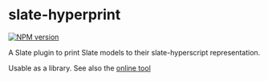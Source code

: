 # slate-hyperprint

[![NPM version](https://badge.fury.io/js/slate-hyperprint.svg)](http://badge.fury.io/js/slate-hyperprint)

A Slate plugin to print Slate models to their slate-hyperscript representation.

Usable as a library. See also the [online tool](https://soreine.github.io/slate-hyperprint/)
